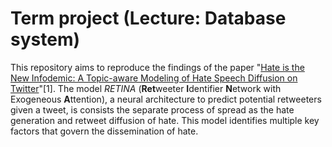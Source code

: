 # Term project (Lecture: Database system)
This repository aims to reproduce the findings of the paper "[Hate is the New Infodemic: A Topic-aware Modeling of Hate Speech Diffusion on Twitter](https://ieeexplore.ieee.org/abstract/document/9458789)"[1]. The model _RETINA_ (**Ret**weeter **I**dentifier **N**etwork with Exogeneous **A**ttention), a neural architecture to predict potential retweeters given a tweet, is consists the separate process of spread as the hate generation and retweet diffusion of hate. This model identifies multiple key factors that govern the dissemination of hate.
